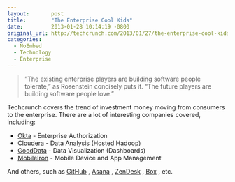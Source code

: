 ```yaml
---
layout:       post
title:        "The Enterprise Cool Kids"
date:         2013-01-28 10:14:19 -0800
original_url: http://techcrunch.com/2013/01/27/the-enterprise-cool-kids/
categories:
  - NoEmbed
  - Technology
  - Enterprise
---
```




 > ”The existing enterprise players are building software people tolerate,” as Rosenstein concisely puts it. “The future players are building software people love.”

 Techcrunch covers the trend of investment money moving from consumers to the enterprise. There are a lot of interesting companies covered, including: 

 *  [Okta](http://www.okta.com/)  - Enterprise Authorization
 *  [Cloudera](http://www.cloudera.com/)  - Data Analysis (Hosted Hadoop)
 *  [GoodData](http://www.gooddata.com/)  - Data Visualization (Dashboards)
 *  [MobileIron](http://www.mobileiron.com/)  - Mobile Device and App Management

 And others, such as  [GitHub](http://github.com/) ,  [Asana](http://asana.com/) ,  [ZenDesk](http://www.zendesk.com/) ,  [Box](https://www.box.com/) , etc. 
